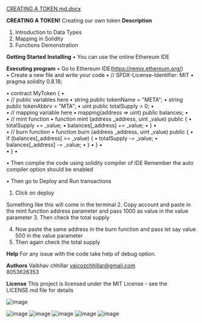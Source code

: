 [CREATING A TOKEN.md.docx](https://github.com/VaibhavChhillar/Getting-Started-with-Solidity/files/15429292/CREATING.A.TOKEN.md.docx)

**CREATING A TOKEN!**
Creating our own token 
**Description**
1.	Introduction to Data Types
2.	Mapping in Solidity
3.	Functions Demonstration
   
**Getting Started**
**Installing**
•	You can use the online Ethereum IDE 

**Executing program**
•	Go to Ethereum IDE(https://remix.ethereum.org/)  
•	Create a new file and write your code 
•	// SPDX-License-Identifier: MIT
•	pragma solidity 0.8.18;

•	contract MyToken {
•	
•	    // public variables here
•	    string public tokenName = "META";
•	    string public tokenAbbrv = "MTA";
•	    uint public totalSupply = 0;
•	
•	    // mapping variable here
•	    mapping(address => uint) public balances;
•	
•	    // mint function
•	    function mint (address _address, uint _value) public {
•	        totalSupply += _value;
•	        balances[_address] += _value;
•	    }
•	        
•	    // burn function
•	    function burn (address _address, uint _value) public {
•	        if (balances[_address] >= _value) {
•	         totalSupply -= _value;
•	            balances[_address] -= _value;
•	        }
•	    }
•	        
•	}
•	

•	Then complie the code using solidity compiler of IDE                                         Remember the auto compiler option should be enabled
 
•	Then go to Deploy and Run transactions
1.	Click on deploy
 
Something like this will come in the terminal
2.	Copy account and paste in the mint function address parameter and pass 1000 as value in the value parameter
3.	Then check the total supply
 
4.	Now paste the same address in the burn function and pass let say value 500 in the value parameter
5.	Then again check the total supply

 
**Help**
For any issue with the code take help of  debug option.

**Authors**
Vaibhav chhillar 
vaicozchhillar@gmail.com                                                                                                     
8053626353 

**License**
This project is licensed under the MIT License - see the LICENSE.md file for details


![image](https://github.com/VaibhavChhillar/Getting-Started-with-Solidity/assets/131567808/cffe8b9a-98b1-4dac-ab42-05edc3bd94d0)

![image](https://github.com/VaibhavChhillar/Getting-Started-with-Solidity/assets/131567808/2957b875-5f42-4a30-817e-5447c175a130)
![image](https://github.com/VaibhavChhillar/Getting-Started-with-Solidity/assets/131567808/d1e0a3e5-8049-48b8-9065-c3326e71fbc6)
![image](https://github.com/VaibhavChhillar/Getting-Started-with-Solidity/assets/131567808/53a06211-4a32-4f04-a869-be5e7be2354d)
![image](https://github.com/VaibhavChhillar/Getting-Started-with-Solidity/assets/131567808/3f84ecc7-c412-4b21-9cf7-33e9783d57b9)
![image](https://github.com/VaibhavChhillar/Getting-Started-with-Solidity/assets/131567808/8afc21c3-569f-4796-be65-0188576baa55)


